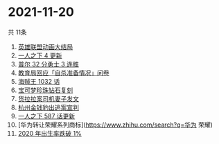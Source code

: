 # 2021-11-20
  共 11条

  <!-- BEGIN -->
  <!-- 最后更新时间:Sat Nov 20 2021 21:09:15 GMT+0000 (Coordinated Universal Time) -->
  1. [英雄联盟动画大结局](https://www.zhihu.com/search?q=英雄联盟双城之战)
1. [一人之下 4 更新](https://www.zhihu.com/search?q=一人之下4)
1. [普尔 32 分勇士 3 连胜](https://www.zhihu.com/search?q=勇士)
1. [教育局回应「自杀准备情况」问卷](https://www.zhihu.com/search?q=自杀问卷)
1. [海贼王 1032 话](https://www.zhihu.com/search?q=海贼王)
1. [宝可梦珍珠钻石复刻](https://www.zhihu.com/search?q=宝可梦)
1. [货拉拉案司机妻子发文](https://www.zhihu.com/search?q=货拉拉案)
1. [杭州金钱豹出逃案宣判](https://www.zhihu.com/search?q=金钱豹出逃)
1. [一人之下 587 话更新](https://www.zhihu.com/search?q=一人之下)
1. [华为转让荣耀系列商标](https://www.zhihu.com/search?q=华为 荣耀)
1. [2020 年出生率跌破 1%](https://www.zhihu.com/search?q=出生率)
  <!-- END -->
  
